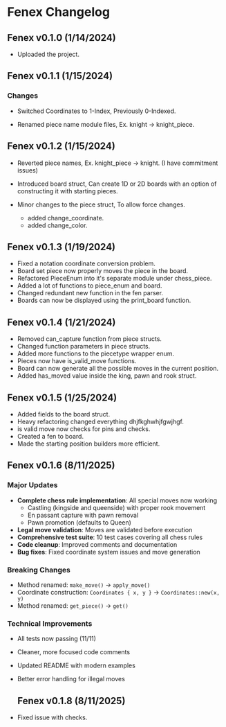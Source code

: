 # Fenex Changelog

## Fenex v0.1.0 (1/14/2024)

- Uploaded the project.

## Fenex v0.1.1 (1/15/2024)

### Changes

- Switched Coordinates to 1-Index, Previously 0-Indexed.

- Renamed piece name module files, Ex. knight -> knight_piece.

## Fenex v0.1.2 (1/15/2024)

- Reverted piece names, Ex. knight_piece -> knight. (I have commitment issues)

- Introduced board struct, Can create 1D or 2D boards with an option of constructing it with starting pieces.
- Minor changes to the piece struct, To allow force changes.
  - added change_coordinate.
  - added change_color.

## Fenex v0.1.3 (1/19/2024)

- Fixed a notation coordinate conversion problem.
- Board set piece now properly moves the piece in the board.
- Refactored PieceEnum into it's separate module under chess_piece.
- Added a lot of functions to piece_enum and board.
- Changed redundant new function in the fen parser.
- Boards can now be displayed using the print_board function.

## Fenex v0.1.4 (1/21/2024)

- Removed can_capture function from piece structs.
- Changed function parameters in piece structs.
- Added more functions to the piecetype wrapper enum.
- Pieces now have is_valid_move functions.
- Board can now generate all the possible moves in the current position.
- Added has_moved value inside the king, pawn and rook struct.

## Fenex v0.1.5 (1/25/2024)

- Added fields to the board struct.
- Heavy refactoring changed everything dhjfkghwhjfgwjhgf.
- is valid move now checks for pins and checks.
- Created a fen to board.
- Made the starting position builders more efficient.

## Fenex v0.1.6 (8/11/2025)

### Major Updates
- **Complete chess rule implementation**: All special moves now working
  - Castling (kingside and queenside) with proper rook movement
  - En passant capture with pawn removal
  - Pawn promotion (defaults to Queen)
- **Legal move validation**: Moves are validated before execution
- **Comprehensive test suite**: 10 test cases covering all chess rules
- **Code cleanup**: Improved comments and documentation
- **Bug fixes**: Fixed coordinate system issues and move generation

### Breaking Changes
- Method renamed: `make_move()` → `apply_move()`
- Coordinate construction: `Coordinates { x, y }` → `Coordinates::new(x, y)`
- Method renamed: `get_piece()` → `get()`

### Technical Improvements  
- All tests now passing (11/11)
- Cleaner, more focused code comments
- Updated README with modern examples
- Better error handling for illegal moves
  
  ## Fenex v0.1.8 (8/11/2025)

- Fixed issue with checks.
